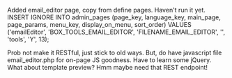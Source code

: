 Added email_editor page, copy from define pages. Haven't run it yet.
INSERT IGNORE INTO admin_pages (page_key, language_key, main_page, page_params, menu_key, display_on_menu, sort_order) VALUES 
('emailEditor', 'BOX_TOOLS_EMAIL_EDITOR', 'FILENAME_EMAIL_EDITOR', '', 'tools', 'Y', 13);

Prob not make it RESTful, just stick to old ways. But, do have javascript file email_editor.php for on-page JS goodness. Have to learn some jQuery. What about template preview? Hmm maybe need that REST endpoint!
